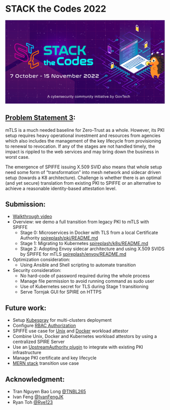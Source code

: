 # STACK the Codes 2022
![](./images/STACKtheCodes.png)

## [Problem Statement 3](./ProblemStatement.pdf):
mTLS is a much needed baseline for Zero-Trust as a whole. However, its PKI setup requires heavy operational
investment and resources from agencies which also  includes the management of the key lifecycle from provisioning to renewal to revocation.
If any of the stages are not handled timely, the impact is  rippled to the web services and may bring down the
business in worst case.

The emergence of SPIFFE issuing X.509 SVID also means  that whole setup need some form of “transformation” into
mesh network and sidecar driven setup (towards a K8  architecture). Challenge is whether there is an optimal (and
yet secure) translation from existing PKI to SPIFFE or an  alternative to achieve a reasonable identity-based attestation level.

## Submission:
- [Walkthrough video](https://drive.google.com/file/d/1XTopR2UlY3tfxqxzz2Plx3eH55JBVyV6/view?usp=share_link)
- Overview: we demo a full transition from legacy PKI to mTLS with SPIFFE
  - Stage 0: Microservices in Docker with TLS from a local Certificate Authority [spireplash/pki/README.md](./pki/README.md)
  - Stage 1: Migrating to Kubernetes [spireplash/k8s/README.md](./k8s/README.md)
  - Stage 2: Adopting Envoy sidecar architecture and using X.509 SVIDS by SPIFFE for mTLS [spireplash/envoy/README.md](./envoy/README.md)
- Optimization consideration: 
  - Using Ansible and Shell scripting to automate transition
- Security consideration:
  - No hard-code of password required during the whole process
  - Manage file permission to avoid running command as sudo user
  - Use of Kubernetes secret for TLS during Stage 1 transitioning
  - Serve Tornjak GUI for SPIRE on HTTPS

## Future work:
- Setup [Kubespray](https://github.com/kubernetes-sigs/kubespray) for multi-clusters deployment
- Configure [RBAC Authorization](https://kubernetes.io/docs/reference/access-authn-authz/rbac/)
- SPIFFE use case for [Unix](https://github.com/spiffe/spire/blob/v1.5.1/doc/plugin_agent_workloadattestor_unix.md) and [Docker](https://github.com/spiffe/spire/blob/v1.5.1/doc/plugin_agent_workloadattestor_docker.md) workload attestor
- Combine Unix, Docker and Kubernetes workload attestors by using a centralized SPIRE Server
- Use an [UpstreamAuthority plugin](https://spiffe.io/docs/latest/deploying/spire_server/) to integrate with existing PKI infrastructure
- Manage PKI certificate and key lifecycle
- [MERN stack](https://www.mongodb.com/languages/mern-stack-tutorial) transition use case

## Acknowledgment:
- Tran Nguyen Bao Long [@TNBL265](https://github.com/TNBL265)
- Ivan Feng [@IvanFengJK](https://github.com/IvanFengJK)
- Ryan Toh [@Rye123](https://github.com/Rye123)